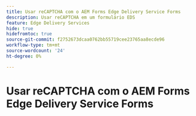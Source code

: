```yaml
---
title: Usar reCAPTCHA com o AEM Forms Edge Delivery Service Forms
description: Usar reCAPTCHA em um formulário EDS
feature: Edge Delivery Services
hide: true
hidefromtoc: true
source-git-commit: f2752673dcaa0762bb55719cee23765aa8ecde96
workflow-type: tm+mt
source-wordcount: '24'
ht-degree: 0%

---
```



# Usar reCAPTCHA com o AEM Forms Edge Delivery Service Forms

